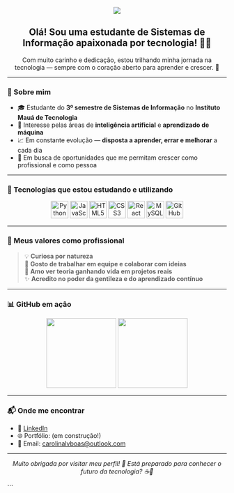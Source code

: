 
<p align="center">
  <img src="https://capsule-render.vercel.app/api?type=waving&color=6a11cb&height=200&section=header&text=Seja%20bem-vindo(a)%20💻✨&fontSize=30&fontColor=ffffff" />
</p>

<h2 align="center">Olá! Sou uma estudante de Sistemas de Informação apaixonada por tecnologia! 👩‍💻</h2>

<p align="center">
  Com muito carinho e dedicação, estou trilhando minha jornada na tecnologia — sempre com o coração aberto para aprender e crescer. 💜
</p>

---

### 🌸 Sobre mim
- 🎓 Estudante do **3º semestre de Sistemas de Informação** no <strong>Instituto Mauá de Tecnologia</strong>
- 🤖 Interesse pelas áreas de **inteligência artificial** e **aprendizado de máquina**
- 📈 Em constante evolução — **disposta a aprender, errar e melhorar** a cada dia
- 💼 Em busca de oportunidades que me permitam crescer como profissional e como pessoa

---

### 💼 Tecnologias que estou estudando e utilizando
<div align="center">
  <img src="https://cdn.jsdelivr.net/gh/devicons/devicon/icons/python/python-original.svg" width="40" height="40" title="Python" />
  <img src="https://cdn.jsdelivr.net/gh/devicons/devicon/icons/javascript/javascript-original.svg" width="40" height="40" title="JavaScript" />
  <img src="https://cdn.jsdelivr.net/gh/devicons/devicon/icons/html5/html5-original.svg" width="40" height="40" title="HTML5" />
  <img src="https://cdn.jsdelivr.net/gh/devicons/devicon/icons/css3/css3-original.svg" width="40" height="40" title="CSS3" />
  <img src="https://cdn.jsdelivr.net/gh/devicons/devicon/icons/react/react-original.svg" width="40" height="40" title="React" />
  <img src="https://cdn.jsdelivr.net/gh/devicons/devicon/icons/mysql/mysql-original.svg" width="40" height="40" title="MySQL" />
  <img src="https://cdn.jsdelivr.net/gh/devicons/devicon/icons/github/github-original.svg" width="40" height="40" title="GitHub" />
</div>

---

### 🌱 Meus valores como profissional
> 💡 **Curiosa por natureza**  
> 🤝 **Gosto de trabalhar em equipe e colaborar com ideias**  
> 🚀 **Amo ver teoria ganhando vida em projetos reais**  
> ✨ **Acredito no poder da gentileza e do aprendizado contínuo**

---

### 📊 GitHub em ação

<p align="center">
  <img src="https://github-readme-stats.vercel.app/api?username=SEU_USUARIO_AQUI&show_icons=true&theme=tokyonight&hide_border=true" height="160" />
  <img src="https://github-readme-stats.vercel.app/api/top-langs/?username=SEU_USUARIO_AQUI&layout=compact&theme=tokyonight&hide_border=true" height="160" />
</p>

---

### 📬 Onde me encontrar
- 💼 [LinkedIn](https://www.linkedin.com/in/carolinalansoni/)  
- 🌐 Portfólio: (em construção!)
- 📧 Email: carolinalvboas@outlook.com

---

<p align="center">
  <i>Muito obrigada por visitar meu perfil! 💖  
  Está preparado para conhecer o futuro da tecnologia? ☕🚀</i>
</p>
```

